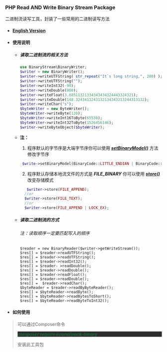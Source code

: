 ### PHP Read AND Write Binary Stream Package 
二进制流读写工具，封装了一些常用的二进制读写方法

- #### [English Version](https://github.com/eouna/pack-binary/blob/master/README.md)

- #### 使用说明
  
  - ##### 读取二进制流的相关方法

    ````php
    use BinaryStream\BinaryWriter;
    $writer = new BinaryWriter();
    $writer->writeUTFString( str_repeat("It`s long string,", 200) );
    $writer->writeUTFString("");
    $writer->writeInt32(-90);
    $writer->writeDouble(800);
    $writer->writeFloat(3.88511321334343434324443324321);
    $writer->writeDouble(148.3243413243132134343213244313132);
    $writer->writeChar("s");
    $byteWriter = new ByteWriter();
    $byteWriter->writeByte(120);
    $byteWriter->writeInt16ToByte(65530);
    $byteWriter->writeInt32ToByte(1526456146);
    $writer->writeByteObject($byteWriter);
    ````
 
 
  - **注：**
        
    1. 程序默认的字节序是大端字节序你可以使用
       ***<u>*setBinaryModel()*</u>*** 方法修改字节序
    
     ````php
      $write->setBinaryModel(BinaryCode::LITTLE_ENDIAN | BinaryCode::BIG_ENDIAN);
    `````
    2. 程序默认存储本地流文件的方式是 ***FILE_BINARY*** 你可以使用
       ***<u>*store()*</u>*** 改变存储模式
 
    ````php
       $writer->store(FILE_APPEND);
      //or 
      $writer->store(FILE_TEXT);
      //or
      $writer->store(FILE_APPEND | LOCK_EX);
    `````

  - ##### 读取二进制流的方式
    
    ###### 注：读取顺序一定要匹配写入的顺序
    
    ````
    $reader = new BinaryReader($writer->getWriteStream());
    $res[] = $reader->readUTFString();
    $res[] = $reader->readUTFString();
    $res[] = $reader->readInt32();
    $res[] = $reader- >readDouble();
    $res[] = $reader->readDouble();
    $res[] = $reader->readFloat();
    $res[] = $reader->readDouble();
    $res[] =  $reader->readChar();
    $byteReader = $reader->readByByteReader();
    $res[] = $byteReader->readByte();
    $res[] = $byteReader->readBytesToShort();
    $res[] = $byteReader->readByteToInt32();
    ````

- #### 如何使用
>    可以通过Composer命令 <p
>    style="fontsize:16px;color:#156b39;background-color:#2e2e2e">***composer
>    require eouna/pack-binary***</p> 安装此工具包 

